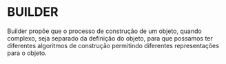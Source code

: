 BUILDER
======

Builder propõe que o processo de construção de um objeto, quando complexo, seja separado da definição do objeto, para que possamos ter diferentes algoritmos de construção permitindo diferentes representações para o objeto.
